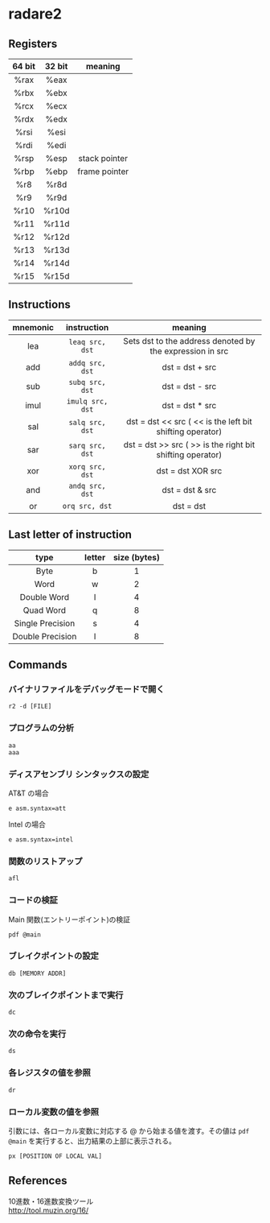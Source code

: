 # radare2

## Registers
| 64 bit | 32 bit | meaning |
|:------:|:------:|:-------:|
| %rax   | %eax   |         |
| %rbx   | %ebx   |         |
| %rcx   | %ecx   |         |
| %rdx   | %edx   |         |
| %rsi   | %esi   |         |
| %rdi   | %edi   |         |
| %rsp   | %esp   | stack pointer |
| %rbp   | %ebp   | frame pointer |
| %r8    | %r8d   |         |
| %r9    | %r9d   |         |
| %r10   | %r10d  |         |
| %r11   | %r11d  |         |
| %r12   | %r12d  |         |
| %r13   | %r13d  |         |
| %r14   | %r14d  |         |
| %r15   | %r15d  |         |


## Instructions
| mnemonic | instruction | meaning |
|:------:|:------:|:------:|
| lea | ```leaq src, dst``` | Sets dst to the address denoted by the expression in src |
| add | ```addq src, dst``` | dst = dst + src |
| sub | ```subq src, dst``` | dst = dst - src |
| imul | ```imulq src, dst``` | dst = dst * src |
| sal | ```salq src, dst``` | dst = dst << src ( << is the left bit shifting operator) |
| sar | ```sarq src, dst``` | dst = dst >> src ( >> is the right bit shifting operator) |
| xor | ```xorq src, dst``` | dst = dst XOR src |
| and | ```andq src, dst``` | dst = dst & src |
| or | ```orq src, dst``` | dst = dst | src |


## Last letter of instruction
| type             | letter | size (bytes) |
|:----------------:|:------:|:------------:|
| Byte             | b      | 1            |
| Word             | w      | 2            |
| Double Word      | l      | 4            |
| Quad Word        | q      | 8            |
| Single Precision | s      | 4            |
| Double Precision | l      | 8            |


## Commands
### バイナリファイルをデバッグモードで開く
```
r2 -d [FILE]
```

### プログラムの分析
```
aa
aaa
```

### ディスアセンブリ シンタックスの設定
AT&T の場合
```
e asm.syntax=att
```

Intel の場合
```
e asm.syntax=intel
```

### 関数のリストアップ
```
afl
```

### コードの検証
Main 関数(エントリーポイント)の検証
```
pdf @main
```

### ブレイクポイントの設定
```
db [MEMORY ADDR]
```

### 次のブレイクポイントまで実行
```
dc
```

### 次の命令を実行
```
ds
```

### 各レジスタの値を参照
```
dr
```

### ローカル変数の値を参照
引数には、各ローカル変数に対応する @ から始まる値を渡す。その値は ```pdf @main``` を実行すると、出力結果の上部に表示される。
```
px [POSITION OF LOCAL VAL]
```

## References

10進数・16進数変換ツール  
http://tool.muzin.org/16/
